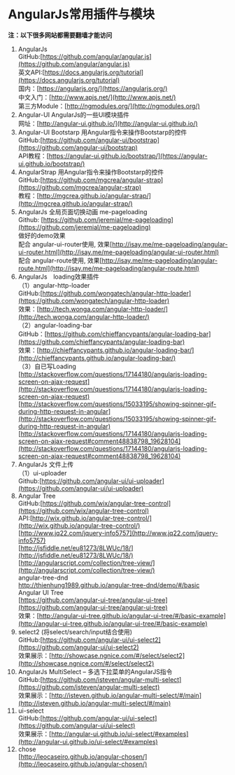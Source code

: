 # AngularJs常用插件与模块 #
**注：以下很多网站都需要翻墙才能访问**

1. AngularJs  
GitHub:[https://github.com/angular/angular.js](https://github.com/angular/angular.js)  
英文API:[https://docs.angularjs.org/tutorial](https://docs.angularjs.org/tutorial)    
国内：[https://angularjs.org/](https://angularjs.org/)  
中文入门：[http://www.apjs.net/](http://www.apjs.net/)    
第三方Module：[http://ngmodules.org/](http://ngmodules.org/)
1. Angular-UI  AngularJs的一些UI模块插件  
  网址：[http://angular-ui.github.io/](http://angular-ui.github.io/)  
1. Angular-UI Bootstarp  用Angular指令来操作Bootstarp的控件  
GitHub:[https://github.com/angular-ui/bootstrap](https://github.com/angular-ui/bootstrap)    
API教程：[https://angular-ui.github.io/bootstrap/](https://angular-ui.github.io/bootstrap/)  
1. AngularStrap  用Angular指令来操作Bootstarp的控件  
GitHub:[https://github.com/mgcrea/angular-strap](https://github.com/mgcrea/angular-strap)  
教程：[http://mgcrea.github.io/angular-strap/](http://mgcrea.github.io/angular-strap/)
1. AngularJs 全局页面切换动画 me-pageloading    
Github: [https://github.com/jeremial/me-pageloading](https://github.com/jeremial/me-pageloading)  
做好的demo效果  
配合 angular-ui-router使用, 效果[http://isay.me/me-pageloading/angular-ui-router.html](http://isay.me/me-pageloading/angular-ui-router.html)  
配合 angular-route使用, 效果[http://isay.me/me-pageloading/angular-route.html](http://isay.me/me-pageloading/angular-route.html)  
1. AngularJs　loading效果插件  
（1）angular-http-loader  
 GitHub:[https://github.com/wongatech/angular-http-loader](https://github.com/wongatech/angular-http-loader)  
  效果：[http://tech.wonga.com/angular-http-loader/](http://tech.wonga.com/angular-http-loader/)  
（2）angular-loading-bar  
GitHub：[https://github.com/chieffancypants/angular-loading-bar](https://github.com/chieffancypants/angular-loading-bar)   
效果：[http://chieffancypants.github.io/angular-loading-bar/](http://chieffancypants.github.io/angular-loading-bar/)  
（3）自已写Loading  
[http://stackoverflow.com/questions/17144180/angularjs-loading-screen-on-ajax-request](http://stackoverflow.com/questions/17144180/angularjs-loading-screen-on-ajax-request)
[http://stackoverflow.com/questions/15033195/showing-spinner-gif-during-http-request-in-angular](http://stackoverflow.com/questions/15033195/showing-spinner-gif-during-http-request-in-angular)    
[http://stackoverflow.com/questions/17144180/angularjs-loading-screen-on-ajax-request#comment48838798_19628104](http://stackoverflow.com/questions/17144180/angularjs-loading-screen-on-ajax-request#comment48838798_19628104)
1.  AngularJs 文件上传  
（1）ui-uploader  
Github:[https://github.com/angular-ui/ui-uploader](https://github.com/angular-ui/ui-uploader)  
1. Angular Tree  
GitHub:[https://github.com/wix/angular-tree-control](https://github.com/wix/angular-tree-control)    
API:[http://wix.github.io/angular-tree-control/](http://wix.github.io/angular-tree-control/)  
[http://www.jq22.com/jquery-info5757](http://www.jq22.com/jquery-info5757)  
[http://jsfiddle.net/eu81273/8LWUc/18/](http://jsfiddle.net/eu81273/8LWUc/18/)  
[http://angularscript.com/collection/tree-view/](http://angularscript.com/collection/tree-view/)  
angular-tree-dnd    
[http://thienhung1989.github.io/angular-tree-dnd/demo/#/basic ](http://thienhung1989.github.io/angular-tree-dnd/demo/#/basic )   
Angular UI Tree  
[https://github.com/angular-ui-tree/angular-ui-tree](https://github.com/angular-ui-tree/angular-ui-tree)  
效果：[http://angular-ui-tree.github.io/angular-ui-tree/#/basic-example](http://angular-ui-tree.github.io/angular-ui-tree/#/basic-example)
1. select2 (将select/search/input结合使用)  
GitHub:[https://github.com/angular-ui/ui-select2](https://github.com/angular-ui/ui-select2)  
效果展示：[http://showcase.ngnice.com/#/select/select2](http://showcase.ngnice.com/#/select/select2)  
1. AngularJs MultiSelect – 多选下拉菜单的AngularJS指令  
GitHub:[https://github.com/isteven/angular-multi-select](https://github.com/isteven/angular-multi-select)  
效果展示：[http://isteven.github.io/angular-multi-select/#/main](http://isteven.github.io/angular-multi-select/#/main)
1. ui-select  
GitHub:[https://github.com/angular-ui/ui-select](https://github.com/angular-ui/ui-select)  
效果展示：[http://angular-ui.github.io/ui-select/#examples](http://angular-ui.github.io/ui-select/#examples) 
1. chose   
[http://leocaseiro.github.io/angular-chosen/](http://leocaseiro.github.io/angular-chosen/)
  